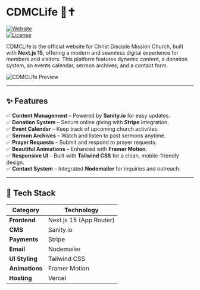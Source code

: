 # CDMCLife 🌿✝️  

[![Website](https://img.shields.io/badge/Website-Live-blue)](https://cdmclife.org)  
[![License](https://img.shields.io/badge/License-MIT-green)](LICENSE)  

CDMCLife is the official website for Christ Disciple Mission Church, built with **Next.js 15**, offering a modern and seamless digital experience for members and visitors. This platform features dynamic content, a donation system, an events calendar, sermon archives, and a contact form.  

![CDMCLife Preview](https://your-image-url.com)  

---

## ✨ Features  
✅ **Content Management** – Powered by **Sanity.io** for easy updates.  
✅ **Donation System** – Secure online giving with **Stripe** integration.  
✅ **Event Calendar** – Keep track of upcoming church activities.  
✅ **Sermon Archives** – Watch and listen to past sermons anytime.  
✅ **Prayer Requests** – Submit and respond to prayer requests.  
✅ **Beautiful Animations** – Enhanced with **Framer Motion**.  
✅ **Responsive UI** – Built with **Tailwind CSS** for a clean, mobile-friendly design.  
✅ **Contact System** – Integrated **Nodemailer** for inquiries and outreach.  

---

## 🚀 Tech Stack  

| **Category**     | **Technology**         |
|-----------------|----------------------|
| **Frontend**     | Next.js 15 (App Router)  |
| **CMS**          | Sanity.io             |
| **Payments**     | Stripe                |
| **Email**        | Nodemailer            |
| **UI Styling**   | Tailwind CSS          |
| **Animations**   | Framer Motion         |
| **Hosting**      | Vercel                |
